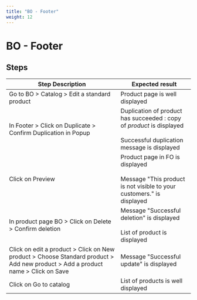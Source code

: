 ```yaml
---
title: "BO - Footer"
weight: 12
---
```


# BO - Footer
## Steps
| Step Description | Expected result |
| ----- | ----- |
| Go to BO > Catalog > Edit a standard product | Product page is well displayed |
| In Footer > Click on Duplicate > Confirm Duplication in Popup | Duplication of product has succeeded : copy of _product_ is displayed<br><br>Successful duplication message is displayed |
| Click on Preview | Product page in FO is displayed<br><br>Message "This product is not visible to your customers." is displayed |
| In product page BO > Click on Delete > Confirm deletion | Message "Successful deletion" is displayed<br><br>List of product is displayed |
| Click on edit a product > Click on New product > Choose Standard product > Add new product > Add a product name > Click on Save | Message "Successful update" is displayed |
| Click on Go to catalog | List of products is well displayed |
